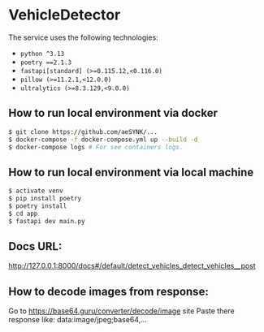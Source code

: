 # VehicleDetector

The service uses the following technologies:


- `python ^3.13`
- `poetry ==2.1.3`
- `fastapi[standard] (>=0.115.12,<0.116.0)`
- `pillow (>=11.2.1,<12.0.0)`
- `ultralytics (>=8.3.129,<9.0.0)`


## How to run local environment via docker
```sh
$ git clone https://github.com/aeSYNK/...
$ docker-compose -f docker-compose.yml up --build -d
$ docker-compose logs # For see containers logs.
```

## How to run local environment via local machine

```sh
$ activate venv
$ pip install poetry
$ poetry install
$ cd app
$ fastapi dev main.py
```

## Docs URL:
http://127.0.0.1:8000/docs#/default/detect_vehicles_detect_vehicles__post


## How to decode images from response:
Go to https://base64.guru/converter/decode/image site
Paste there response like:
data:image/jpeg;base64,...